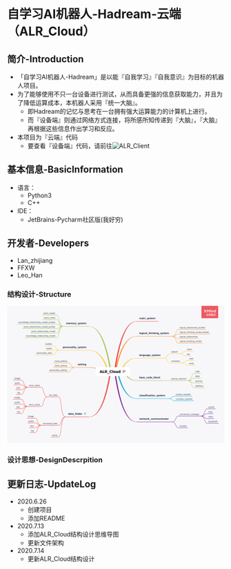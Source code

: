 # 自学习AI机器人-Hadream-云端（ALR_Cloud）

## 简介-Introduction
- 「自学习AI机器人-Hadream」是以能『自我学习』『自我意识』为目标的机器人项目。
- 为了能够使用不只一台设备进行测试，从而具备更强的信息获取能力，并且为了降低运算成本，本机器人采用『统一大脑』。
  - 即Hadream的记忆与思考在一台拥有强大运算能力的计算机上进行。
  - 而『设备端』则通过网络方式连接，将所感所知传递到『大脑』，『大脑』再根据这些信息作出学习和反应。
- 本项目为『云端』代码
  - 要查看『设备端』代码，请前往![ALR_Client](https://github.com/AutoLearningRobotHadream/ALR_Client)

## 基本信息-BasicInformation
- 语言：
  - Python3
  - C++
- IDE：
  - JetBrains-Pycharm社区版(我好穷)
  
## 开发者-Developers
- Lan_zhijiang
- FFXW
- Leo_Han

### 结构设计-Structure
![ALR_Cloud-Structure](https://github.com/AutoLearningRobotHadream/ALR_Cloud/blob/master/ALR_Cloud.png)

### 设计思想-DesignDescrpition

## 更新日志-UpdateLog
- 2020.6.26
  - 创建项目
  - 添加README
- 2020.7.13
  - 添加ALR_Cloud结构设计思维导图
  - 更新文件架构
- 2020.7.14
  - 更新ALR_Cloud结构设计
